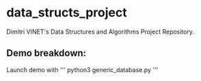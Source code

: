 # data_structs_project

Dimitri VINET's Data Structures and Algorithms Project Repository.

## Demo breakdown:

Launch demo with ''' python3 generic_database.py '''
